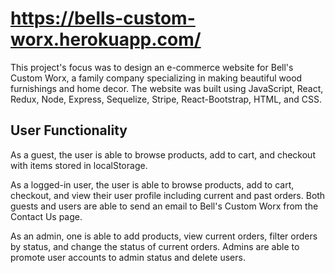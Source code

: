 # https://bells-custom-worx.herokuapp.com/

This project's focus was to design an e-commerce website for Bell's Custom Worx, a family company specializing in making beautiful wood furnishings and home decor. The website was built using JavaScript, React, Redux, Node, Express, Sequelize, Stripe, React-Bootstrap, HTML, and CSS.

## User Functionality
As a guest, the user is able to browse products, add to cart, and checkout with items stored in localStorage.

As a logged-in user, the user is able to browse products, add to cart, checkout, and view their user profile including current and past orders. Both guests and users are able to send an email to Bell's Custom Worx from the Contact Us page.

As an admin, one is able to add products, view current orders, filter orders by status, and change the status of current orders. Admins are able to promote user accounts to admin status and delete users.
